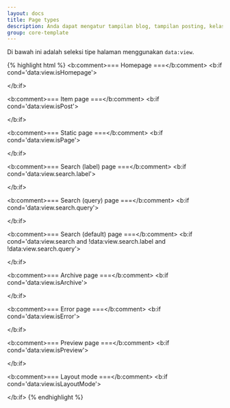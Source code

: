 ```yaml
---
layout: docs
title: Page types
description: Anda dapat mengatur tampilan blog, tampilan posting, kelas, dan lainnya menjadi berbeda di setiap tipe halaman.
group: core-template
---
```


Di bawah ini adalah seleksi tipe halaman menggunakan `data:view`.

{% highlight html %}
<b:comment>=== Homepage ===</b:comment>
<b:if cond='data:view.isHomepage'>
  <!-- https://example.blogspot.com -->
</b:if>

<b:comment>=== Item page ===</b:comment>
<b:if cond='data:view.isPost'>
  <!-- https://example.blogspot.com/<year>/<month>/<permalink>.html -->
</b:if>

<b:comment>=== Static page ===</b:comment>
<b:if cond='data:view.isPage'>
  <!-- https://example.blogspot.com/p/<permalink>.html -->
</b:if>

<b:comment>=== Search (label) page ===</b:comment>
<b:if cond='data:view.search.label'>
  <!-- https://example.blogspot.com/search/label/<name> -->
</b:if>

<b:comment>=== Search (query) page ===</b:comment>
<b:if cond='data:view.search.query'>
  <!-- https://example.blogspot.com/search?q=<query> -->
</b:if>

<b:comment>=== Search (default) page ===</b:comment>
<b:if cond='data:view.search and !data:view.search.label and !data:view.search.query'>
  <!-- https://example.blogspot.com/search -->
</b:if>

<b:comment>=== Archive page ===</b:comment>
<b:if cond='data:view.isArchive'>
  <!-- 1. https://example.blogspot.com/<year> -->
  <!-- 2. https://example.blogspot.com/<year>/<month> -->
  <!-- 3. https://example.blogspot.com/<year>_<month>_<day>_archive.html -->
</b:if>

<b:comment>=== Error page ===</b:comment>
<b:if cond='data:view.isError'>
  <!-- https://example.blogspot.com/404 -->
</b:if>

<b:comment>=== Preview page ===</b:comment>
<b:if cond='data:view.isPreview'>
  <!-- Preview page -->
</b:if>

<b:comment>=== Layout mode ===</b:comment>
<b:if cond='data:view.isLayoutMode'>
  <!-- https://www.blogger.com/blogger.g?blogID=<blogID>#pageelements -->
</b:if>
{% endhighlight %}
